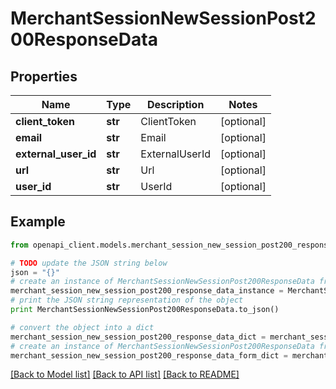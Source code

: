 # MerchantSessionNewSessionPost200ResponseData


## Properties

Name | Type | Description | Notes
------------ | ------------- | ------------- | -------------
**client_token** | **str** | ClientToken | [optional] 
**email** | **str** | Email | [optional] 
**external_user_id** | **str** | ExternalUserId | [optional] 
**url** | **str** | Url | [optional] 
**user_id** | **str** | UserId | [optional] 

## Example

```python
from openapi_client.models.merchant_session_new_session_post200_response_data import MerchantSessionNewSessionPost200ResponseData

# TODO update the JSON string below
json = "{}"
# create an instance of MerchantSessionNewSessionPost200ResponseData from a JSON string
merchant_session_new_session_post200_response_data_instance = MerchantSessionNewSessionPost200ResponseData.from_json(json)
# print the JSON string representation of the object
print MerchantSessionNewSessionPost200ResponseData.to_json()

# convert the object into a dict
merchant_session_new_session_post200_response_data_dict = merchant_session_new_session_post200_response_data_instance.to_dict()
# create an instance of MerchantSessionNewSessionPost200ResponseData from a dict
merchant_session_new_session_post200_response_data_form_dict = merchant_session_new_session_post200_response_data.from_dict(merchant_session_new_session_post200_response_data_dict)
```
[[Back to Model list]](../README.md#documentation-for-models) [[Back to API list]](../README.md#documentation-for-api-endpoints) [[Back to README]](../README.md)


